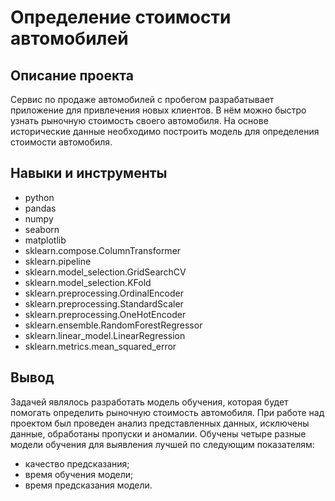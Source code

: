 # Определение стоимости автомобилей

## Описание проекта

Сервис по продаже автомобилей с пробегом  разрабатывает приложение для привлечения новых клиентов. В нём можно быстро узнать рыночную стоимость своего автомобиля. На основе исторические данные необходимо построить модель для определения стоимости автомобиля.

## Навыки и инструменты

- python
- pandas
- numpy
- seaborn
- matplotlib
- sklearn.compose.ColumnTransformer
- sklearn.pipeline
- sklearn.model_selection.GridSearchCV
- sklearn.model_selection.KFold
- sklearn.preprocessing.OrdinalEncoder
- sklearn.preprocessing.StandardScaler
- sklearn.preprocessing.OneHotEncoder
- sklearn.ensemble.RandomForestRegressor
- sklearn.linear_model.LinearRegression
- sklearn.metrics.mean_squared_error

## Вывод

Задачей являлось разработать модель обучения, которая будет помогать определить рыночную стоимость автомобиля.
При работе над проектом был проведен анализ представленных данных, исключены данные, обработаны пропуски и аномалии.
Обучены четыре разные модели обучения для выявления лучшей по следующим показателям:
- качество предсказания;
- время обучения модели;
- время предсказания модели.
